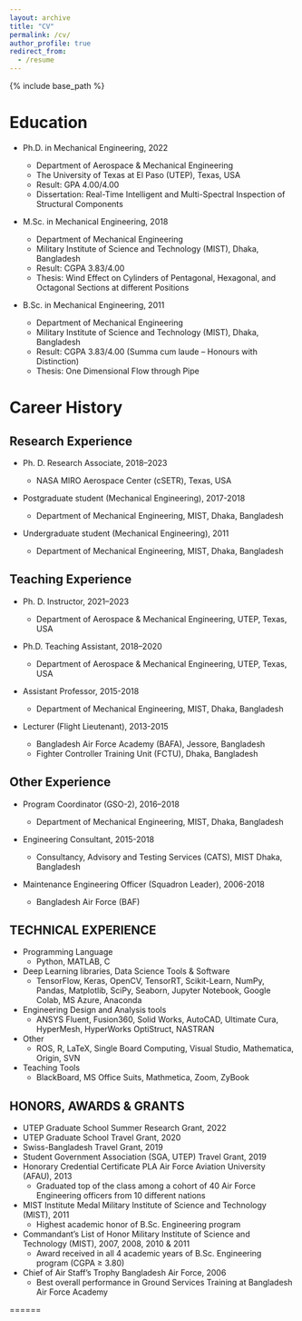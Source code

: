 ```yaml
---
layout: archive
title: "CV"
permalink: /cv/
author_profile: true
redirect_from:
  - /resume
---
```


{% include base_path %}

Education
======
<!-- * B.S. in GitHub, GitHub University, 2022 -->
* Ph.D. in Mechanical Engineering, 2022
  * Department of Aerospace & Mechanical Engineering
  * The University of Texas at El Paso (UTEP), Texas, USA
  * Result: GPA 4.00/4.00
  * Dissertation: Real-Time Intelligent and Multi-Spectral Inspection of Structural Components

* M.Sc. in Mechanical Engineering, 2018
  * Department of Mechanical Engineering
  * Military Institute of Science and Technology (MIST), Dhaka, Bangladesh
  * Result: CGPA 3.83/4.00 
  * Thesis: Wind Effect on Cylinders of Pentagonal, Hexagonal, and Octagonal Sections at different Positions

* B.Sc. in Mechanical Engineering, 2011
  * Department of Mechanical Engineering
  * Military Institute of Science and Technology (MIST), Dhaka, Bangladesh
  * Result: CGPA 3.83/4.00 (Summa cum laude – Honours with Distinction)
  * Thesis: One Dimensional Flow through Pipe

<!-- * M.S. in Jekyll, GitHub University, 2014
* Ph.D in Version Control Theory, GitHub University, 2018 (expected) -->

Career History
======
## Research Experience
* Ph. D. Research Associate, 2018–2023
  * NASA MIRO Aerospace Center (cSETR), Texas, USA

* Postgraduate student (Mechanical Engineering), 2017-2018 
  *  Department of Mechanical Engineering, MIST, Dhaka, Bangladesh

* Undergraduate student (Mechanical Engineering), 2011
  *  Department of Mechanical Engineering, MIST, Dhaka, Bangladesh

## Teaching Experience
* Ph. D. Instructor, 2021–2023
  * Department of Aerospace & Mechanical Engineering, UTEP, Texas, USA

* Ph.D. Teaching Assistant, 2018–2020
  * Department of Aerospace & Mechanical Engineering, UTEP, Texas, USA

* Assistant Professor, 2015-2018
  * Department of Mechanical Engineering, MIST, Dhaka, Bangladesh

* Lecturer (Flight Lieutenant), 2013-2015
  * Bangladesh Air Force Academy (BAFA), Jessore, Bangladesh
  * Fighter Controller Training Unit (FCTU), Dhaka, Bangladesh

## Other Experience
* Program Coordinator (GSO-2), 2016–2018
  * Department of Mechanical Engineering, MIST, Dhaka, Bangladesh

* Engineering Consultant, 2015-2018
  * Consultancy, Advisory and Testing Services (CATS), MIST
Dhaka, Bangladesh

* Maintenance Engineering Officer (Squadron Leader), 2006-2018
  * Bangladesh Air Force (BAF)



<!-- Work experience
======
* Summer 2015: Research Assistant
  * Github University
  * Duties included: Tagging issues
  * Supervisor: Professor Git

* Fall 2015: Research Assistant
  * Github University
  * Duties included: Merging pull requests
  * Supervisor: Professor Hub -->
  
## TECHNICAL EXPERIENCE
* Programming Language
  * Python, MATLAB, C
* Deep Learning libraries, Data Science Tools & Software
  * TensorFlow, Keras, OpenCV, TensorRT, Scikit-Learn, NumPy, Pandas, Matplotlib, SciPy, Seaborn, Jupyter Notebook, Google Colab, MS Azure, Anaconda
* Engineering Design and Analysis tools
  * ANSYS Fluent, Fusion360, Solid Works, AutoCAD, Ultimate Cura, HyperMesh, HyperWorks OptiStruct, NASTRAN
* Other
  * ROS, R, LaTeX, Single Board Computing, Visual Studio, Mathematica, Origin, SVN
* Teaching Tools
  * BlackBoard, MS Office Suits, Mathmetica, Zoom, ZyBook

## HONORS, AWARDS & GRANTS
* UTEP Graduate School Summer Research Grant, 2022
* UTEP Graduate School Travel Grant, 2020
* Swiss-Bangladesh Travel Grant, 2019
* Student Government Association (SGA, UTEP) Travel Grant, 2019
* Honorary Credential Certificate PLA Air Force Aviation University (AFAU), 2013
  * Graduated top of the class among a cohort of 40 Air Force Engineering officers from 10 different nations
* MIST Institute Medal Military Institute of Science and Technology (MIST), 2011
  * Highest academic honor of B.Sc. Engineering program
* Commandant’s List of Honor Military Institute of Science and Technology (MIST), 2007, 2008, 2010 & 2011
  * Award received in all 4 academic years of B.Sc. Engineering program (CGPA ≥ 3.80)
* Chief of Air Staff’s Trophy Bangladesh Air Force, 2006
  * Best overall performance in Ground Services Training at Bangladesh Air Force Academy


<!-- Skills
======
* Skill 1
* Skill 2
  * Sub-skill 2.1
  * Sub-skill 2.2
  * Sub-skill 2.3
* Skill 3 -->

<!-- Publications
======
  <ul>{% for post in site.publications %}
    {% include archive-single-cv.html %}
  {% endfor %}</ul> -->
  
<!-- Talks
======
  <ul>{% for post in site.talks %}
    {% include archive-single-talk-cv.html %}
  {% endfor %}</ul> -->
  
<!-- Teaching
======
  <ul>{% for post in site.teaching %}
    {% include archive-single-cv.html %}
  {% endfor %}</ul> -->
  
<!-- Service and leadership -->
======
<!-- * Currently signed in to 43 different slack teams -->
